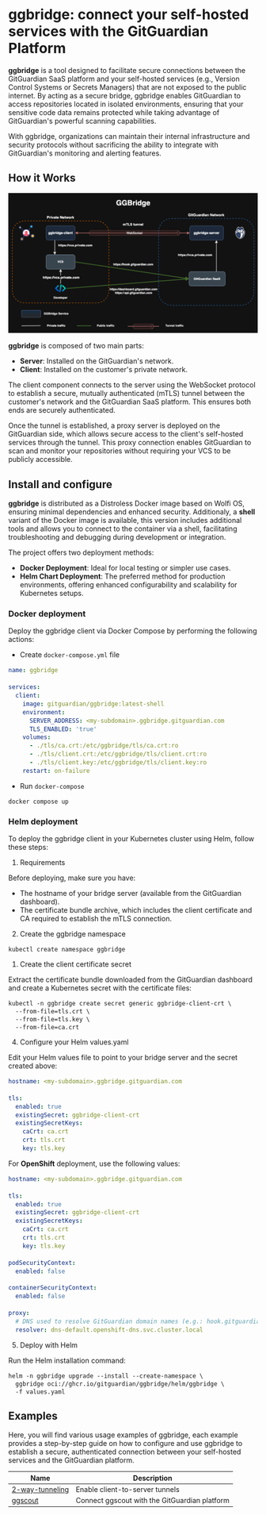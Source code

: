 # ggbridge: connect your self-hosted services with the GitGuardian Platform

**ggbridge** is a tool designed to facilitate secure connections between the GitGuardian SaaS platform and your self-hosted services (e.g., Version Control Systems or Secrets Managers) that are not exposed to the public internet. By acting as a secure bridge, ggbridge enables GitGuardian to access repositories located in isolated environments, ensuring that your sensitive code data remains protected while taking advantage of GitGuardian's powerful scanning capabilities.

With ggbridge, organizations can maintain their internal infrastructure and security protocols without sacrificing the ability to integrate with GitGuardian's monitoring and alerting features.

## How it Works

![ggbridge](./docs/images/ggbridge.drawio.png)

**ggbridge** is composed of two main parts:

- **Server**: Installed on the GitGuardian's network.
- **Client**: Installed on the customer's private network.

The client component connects to the server using the WebSocket protocol to establish a secure, mutually authenticated (mTLS) tunnel between the customer's network and the GitGuardian SaaS platform. This ensures both ends are securely authenticated.

Once the tunnel is established, a proxy server is deployed on the GitGuardian side, which allows secure access to the client's self-hosted services through the tunnel. This proxy connection enables GitGuardian to scan and monitor your repositories without requiring your VCS to be publicly accessible.

## Install and configure

**ggbridge** is distributed as a Distroless Docker image based on Wolfi OS, ensuring minimal dependencies and enhanced security.
Additionaly, a **shell** variant of the Docker image is available, this version includes additional tools and allows you to connect to the container via a shell, facilitating troubleshooting and debugging during development or integration.

The project offers two deployment methods:

- **Docker Deployment**: Ideal for local testing or simpler use cases.
- **Helm Chart Deployment**: The preferred method for production environments, offering enhanced configurability and scalability for Kubernetes setups.

### Docker deployment

Deploy the ggbridge client via Docker Compose by performing the following actions:

- Create `docker-compose.yml` file

```yaml
name: ggbridge

services:
  client:
    image: gitguardian/ggbridge:latest-shell
    environment:
      SERVER_ADDRESS: <my-subdomain>.ggbridge.gitguardian.com
      TLS_ENABLED: 'true'
    volumes:
      - ./tls/ca.crt:/etc/ggbridge/tls/ca.crt:ro
      - ./tls/client.crt:/etc/ggbridge/tls/client.crt:ro
      - ./tls/client.key:/etc/ggbridge/tls/client.key:ro
    restart: on-failure
```

- Run `docker-compose`

```shell
docker compose up
```

### Helm deployment

To deploy the ggbridge client in your Kubernetes cluster using Helm, follow these steps:

1. Requirements

Before deploying, make sure you have:

- The hostname of your bridge server (available from the GitGuardian dashboard).
- The certificate bundle archive, which includes the client certificate and CA required to establish the mTLS connection.

2. Create the ggbridge namespace

```shell
kubectl create namespace ggbridge
```

1. Create the client certificate secret

Extract the certificate bundle downloaded from the GitGuardian dashboard and create a Kubernetes secret with the certificate files:

```shell
kubectl -n ggbridge create secret generic ggbridge-client-crt \
  --from-file=tls.crt \
  --from-file=tls.key \
  --from-file=ca.crt
```

4. Configure your Helm values.yaml

Edit your Helm values file to point to your bridge server and the secret created above:

```yaml
hostname: <my-subdomain>.ggbridge.gitguardian.com

tls:
  enabled: true
  existingSecret: ggbridge-client-crt
  existingSecretKeys:
    caCrt: ca.crt
    crt: tls.crt
    key: tls.key
```

For **OpenShift** deployment, use the following values:

```yaml
hostname: <my-subdomain>.ggbridge.gitguardian.com

tls:
  enabled: true
  existingSecret: ggbridge-client-crt
  existingSecretKeys:
    caCrt: ca.crt
    crt: tls.crt
    key: tls.key

podSecurityContext:
  enabled: false

containerSecurityContext:
  enabled: false

proxy:
  # DNS used to resolve GitGuardian domain names (e.g.: hook.gitguardian.com)
  resolver: dns-default.openshift-dns.svc.cluster.local
```

5. Deploy with Helm

Run the Helm installation command:

```shell
helm -n ggbridge upgrade --install --create-namespace \
  ggbridge oci://ghcr.io/gitguardian/ggbridge/helm/ggbridge \
  -f values.yaml
```

## Examples

Here, you will find various usage examples of ggbridge, each example provides a step-by-step guide on how to configure and use ggbridge to establish a secure, authenticated connection between your self-hosted services and the GitGuardian platform.

| Name                                          | Description                                   |
| --------------------------------------------- | --------------------------------------------- |
| [2-way-tunneling](./examples/2-way-tunneling) | Enable client-to-server tunnels               |
| [ggscout](./examples/ggscout)                 | Connect ggscout with the GitGuardian platform |
